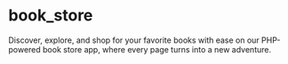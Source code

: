 # book_store
Discover, explore, and shop for your favorite books with ease on our PHP-powered book store app, where every page turns into a new adventure.
